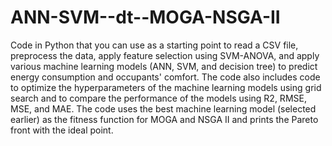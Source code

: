 # ANN-SVM--dt--MOGA-NSGA-II
Code in Python that you can use as a starting point to read a CSV file, preprocess the data, apply feature selection using SVM-ANOVA, and apply various machine learning models (ANN, SVM, and decision tree) to predict energy consumption and occupants' comfort. The code also includes code to optimize the hyperparameters of the machine learning models using grid search and to compare the performance of the models using R2, RMSE, MSE, and MAE. The code uses the best machine learning model (selected earlier) as the fitness function for MOGA and NSGA II and prints the Pareto front with the ideal point.
